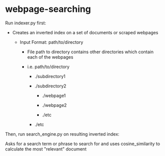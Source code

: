 # webpage-searching

Run indexer.py first:

  * Creates an inverted index on a set of documents or scraped webpages

    - Input Format: path/to/directory

      * File path to directory contains other directories which contain each of the webpages

      * i.e. path/to/directory

        - ./subdirectory1

        - ./subdirectory2

          * ./webpage1

          * ./webpage2

          * ./etc

        - ./etc


Then, run search_engine.py on resulting inverted index:

  Asks for a search term or phrase to search for and uses cosine_similarity to calculate the most "relevant" document
